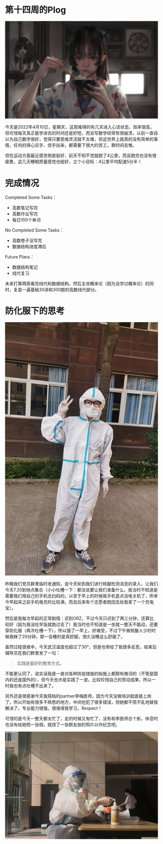 # 第十四周的Plog

![](./source/14/preface.png)

​		今天是2022年4月10日，星期天，这周难得的有几天进入心流状态，效率很高，但可惜每天真正能学进去的时间还是好短，而且写数学经常性很崩溃，以前一直自以为自己数学很好，觉得只要思维灵活就不太难，但这世界上就真的没有简单的事情，任何的得心应手、信手拈来，都需要下很大的苦工，靠时间去堆。

​		但在运动方面最近感觉倒是挺好，前天不知不觉就跑了4公里，而且跑完也没有很疲惫，这几天睡眠质量感觉也挺好，立个小目标：4公里平均配速5分半！



# 完成情况

Completed Some Tasks：

- 高数笔记写完
- 高数作业写完
- 每日100个单词

No Completed Some Tasks：

- 高数卷子没写完
- 数据结构进度滞后

Future Plans：

- 数据结构笔记
- 线代复习

​		未来打算两周看完线代和数据结构，然后主攻概率论（因为没学过概率论）的同时，复盘一遍基础30讲和300题的高数线代部分。



# 防化服下的思考

![](./source/14/pic.jpg)

​		昨晚我们党员群里临时发通知，说今天轮到我们进行核酸检测消息的录入，让我们今天7.20到地点集合（小小吐槽一下：都没说要让我们准备什么，我当时不知道是需要我们用自己的手机去扫码的，以至于早上的时候我手机差点没电关机了，所幸今早起床之前手机电充的比较满，而且后来有个志愿者跑回去给我拿了一个充电宝）。

​		然后是我每次早起的正常剧情：迟到ORZ，不过今天只迟到了两三分钟，还算比较好（因为我没吃早饭就跑过去了）我当时也不知道是一坐就一整天不能动，还要穿防化服（再次吐槽一下），所以饿了一早上，好难受，不过下午做核酸人少的时候我眯了20分钟，那一会睡的是真舒服，很久没睡这么舒服了。

​		虽然过程很艰辛，今天武汉温度也超过了30°，但是也带给了我很多反思，结束后辅导员在我们群里发了一句：

> 实践是最好的教育方式。

​		不能更认同了，说实话我是一直对各种防疫措施的始施上都颇有微词的（不管是国内的还是国外的），但今天也许是实践了一波，比较珍惜自己的劳动成果，所以一时我也有点吐槽不出来了。

​		另外还是很感谢今天我搭档的partner李梅医师，因为今天没做培训就直接上岗了，所以开始有很多不熟悉的地方，中间也犯了很多错误，但她都不慌不乱地替我解决了，专业能力很强，很值得我学习，Respect！

​		可惜的是今天一整天都太忙了，走的时候又匆忙了，没有和李医师合个影，休息时也没有给她照一张相，就捞了一张群友拍的照片以作纪念吧。

![](./source/14/pic2.jpg)